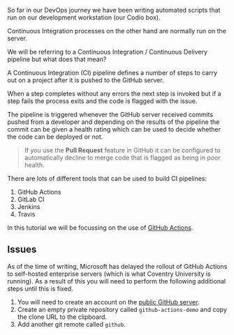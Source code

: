 So far in our DevOps journey we have been writing automated scripts that run on our development workstation (our Codio box).

Continuous Integration processes on the other hand are normally run on the server.

We will be referring to  a Continuous Integration / Continuous Delivery pipeline but what does that mean?

A Continuous Integration (CI) pipeline defines a number of steps to carry out on a project after it is pushed to the GitHub server.

When a step completes without any errors the next step is invoked but if a step fails the process exits and the code is flagged with the issue.

The pipeline is triggered whenever the GitHub server received commits pushed from a developer and depending on the results of the pipeline the commit can be given a health rating which can be used to decide whether the code can be deployed or not.

> If you use the **Pull Request** feature in GitHub it can be configured to automatically decline to merge code that is flagged as being in poor health.

There are lots of different tools that can be used to build CI pipelines:

1. GitHub Actions
2. GitLab CI
3. Jenkins
4. Travis

In this tutorial we will be focussing on the use of [GitHub Actions](https://github.com/features/actions).

## Issues

As of the time of writing, Microsoft has delayed the rollout of GitHub Actions to self-hosted enterprise servers (which is what Coventry University is running). As a result of this you will need to perform the following additional steps until this is fixed.

1. You will need to create an account on the [public GitHub server](https://github.com).
2. Create an empty private repository called `github-actions-demo` and copy the clone URL to the clipboard.
3. Add another git remote called `github`.
